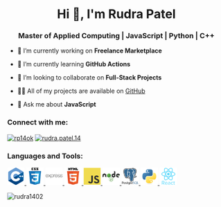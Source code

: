 <h1 align="center">Hi 👋, I'm Rudra Patel</h1>
<h3 align="center">Master of Applied Computing | JavaScript | Python | C++</h3>

- 🔭 I’m currently working on **Freelance Marketplace**

- 🌱 I’m currently learning **GitHub Actions**

- 👯 I’m looking to collaborate on **Full-Stack Projects**

- 👨‍💻 All of my projects are available on [GitHub](https://github.com/Rudra1402)

- 💬 Ask me about **JavaScript**

<h3 align="left">Connect with me:</h3>
<p align="left">
<a href="https://twitter.com/rp14ok" target="blank"><img align="center" src="https://cdn-icons-png.flaticon.com/128/4494/4494477.png" alt="rp14ok" height="30" width="30" /></a>
<a href="https://instagram.com/rudra.patel.14" target="blank"><img align="center" src="https://cdn-icons-png.flaticon.com/128/2111/2111463.png" alt="rudra.patel.14" height="30" width="30" /></a>
</p>

<h3 align="left">Languages and Tools:</h3>
<p align="left"> <a href="https://www.w3schools.com/cpp/" target="_blank" rel="noreferrer"> <img src="https://raw.githubusercontent.com/devicons/devicon/master/icons/cplusplus/cplusplus-original.svg" alt="cplusplus" width="40" height="40"/> </a> <a href="https://www.w3schools.com/css/" target="_blank" rel="noreferrer"> <img src="https://raw.githubusercontent.com/devicons/devicon/master/icons/css3/css3-original-wordmark.svg" alt="css3" width="40" height="40"/> </a> <a href="https://expressjs.com" target="_blank" rel="noreferrer"> <img src="https://raw.githubusercontent.com/devicons/devicon/master/icons/express/express-original-wordmark.svg" alt="express" width="40" height="40"/> </a> <a href="https://www.w3.org/html/" target="_blank" rel="noreferrer"> <img src="https://raw.githubusercontent.com/devicons/devicon/master/icons/html5/html5-original-wordmark.svg" alt="html5" width="40" height="40"/> </a> <a href="https://developer.mozilla.org/en-US/docs/Web/JavaScript" target="_blank" rel="noreferrer"> <img src="https://raw.githubusercontent.com/devicons/devicon/master/icons/javascript/javascript-original.svg" alt="javascript" width="40" height="40"/> </a> <a href="https://nodejs.org" target="_blank" rel="noreferrer"> <img src="https://raw.githubusercontent.com/devicons/devicon/master/icons/nodejs/nodejs-original-wordmark.svg" alt="nodejs" width="40" height="40"/> </a> <a href="https://www.postgresql.org" target="_blank" rel="noreferrer"> <img src="https://raw.githubusercontent.com/devicons/devicon/master/icons/postgresql/postgresql-original-wordmark.svg" alt="postgresql" width="40" height="40"/> </a> <a href="https://www.python.org" target="_blank" rel="noreferrer"> <img src="https://raw.githubusercontent.com/devicons/devicon/master/icons/python/python-original.svg" alt="python" width="40" height="40"/> </a> <a href="https://reactjs.org/" target="_blank" rel="noreferrer"> <img src="https://raw.githubusercontent.com/devicons/devicon/master/icons/react/react-original-wordmark.svg" alt="react" width="40" height="40"/> </a> </p>

<p><img align="center" src="https://github-readme-stats.vercel.app/api/top-langs?username=rudra1402&show_icons=true&locale=en&layout=compact" alt="rudra1402" /></p>

